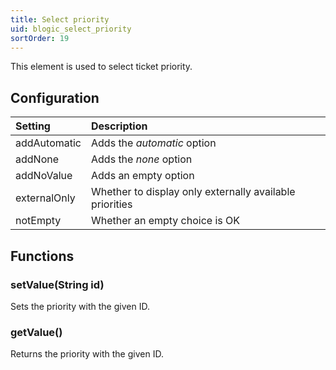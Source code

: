 ```yaml
---
title: Select priority
uid: blogic_select_priority
sortOrder: 19
---
```


This element is used to select ticket priority.

## Configuration

| Setting      | Description                                             |
|:-------------|:--------------------------------------------------------|
| addAutomatic | Adds the *automatic* option                             |
| addNone      | Adds the *none* option                                  |
| addNoValue   | Adds an empty option                                    |
| externalOnly | Whether to display only externally available priorities |
| notEmpty     | Whether an empty choice is OK                           |

## Functions

### setValue(String id)

Sets the priority with the given ID.

### getValue()

Returns the priority with the given ID.
